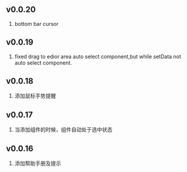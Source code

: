 ## v0.0.20

1. bottom bar cursor

## v0.0.19

1. fixed drag to edior area auto select component,but while setData not auto select component.

## v0.0.18

1. 添加鼠标手势提醒

## v0.0.17

1. 当添加组件的时候，组件自动处于选中状态

## v0.0.16

1. 添加帮助手册及提示

